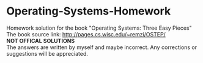 # Operating-Systems-Homework
Homework solution for the book "Operating Systems: Three Easy Pieces"  
The book source link: http://pages.cs.wisc.edu/~remzi/OSTEP/  
**NOT OFFICAL SOLUTIONS**  
The answers are written by myself and maybe incorrect. Any corrections or suggestions will be appreciated. 
